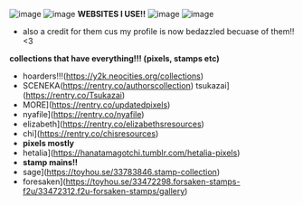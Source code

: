 ![image](https://github.com/user-attachments/assets/bf165fd4-cd7b-441f-a68a-a87d6635fc34)
![image](https://github.com/user-attachments/assets/3c08845e-7b47-4301-b23d-63420d1b2ca4) **WEBSITES I USE!!** ![image](https://github.com/user-attachments/assets/b88a7d4e-2367-4e4b-8f9f-4d195ca7cc10)
![image](https://github.com/user-attachments/assets/fa7149a6-c27b-4a1d-8322-2d28c3bbd911) 
- also a credit for them cus my profile is now bedazzled becuase of them!! <3

**collections that have everything!!! (pixels, stamps etc)**
- hoarders!!!(https://y2k.neocities.org/collections)
- SCENEKA(https://rentry.co/authorscollection)
  tsukazai](https://rentry.co/Tsukazai)
- MORE](https://rentry.co/updatedpixels)
- nyafile](https://rentry.co/nyafile)
- elizabeth](https://rentry.co/elizabethsresources)
- chi](https://rentry.co/chisresources)
- **pixels mostly**
- hetalia](https://hanatamagotchi.tumblr.com/hetalia-pixels)
- **stamp mains!!**
- sage](https://toyhou.se/33783846.stamp-collection)
- foresaken](https://toyhou.se/33472298.forsaken-stamps-f2u/33472312.f2u-forsaken-stamps/gallery)
